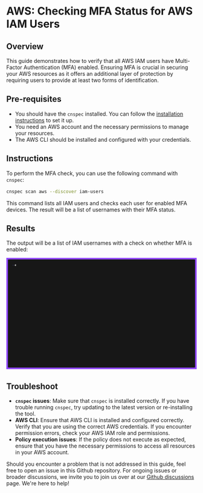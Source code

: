 # AWS: Checking MFA Status for AWS IAM Users

## Overview

This guide demonstrates how to verify that all AWS IAM users have Multi-Factor Authentication (MFA) enabled. Ensuring MFA is crucial in securing your AWS resources as it offers an additional layer of protection by requiring users to provide at least two forms of identification.

## Pre-requisites

- You should have the `cnspec` installed. You can follow the [installation instructions](https://github.com/mondoohq/cnspec#installation) to set it up.
- You need an AWS account and the necessary permissions to manage your resources.
- The AWS CLI should be installed and configured with your credentials.

## Instructions

To perform the MFA check, you can use the following command with `cnspec`:

```bash
cnspec scan aws --discover iam-users
```

This command lists all IAM users and checks each user for enabled MFA devices. The result will be a list of usernames with their MFA status.

## Results

The output will be a list of IAM usernames with a check on whether MFA is enabled:

![cnspec running a CIS AWS Foundation Benchmark](./aws-iam-mfa.gif)

## Troubleshoot

- **`cnspec` issues**: Make sure that `cnspec` is installed correctly. If you have trouble running `cnspec`, try updating to the latest version or re-installing the tool.
- **AWS CLI**: Ensure that AWS CLI is installed and configured correctly. Verify that you are using the correct AWS credentials. If you encounter permission errors, check your AWS IAM role and permissions.
- **Policy execution issues**: If the policy does not execute as expected, ensure that you have the necessary permissions to access all resources in your AWS account.

Should you encounter a problem that is not addressed in this guide, feel free to open an issue in this Github repository. For ongoing issues or broader discussions, we invite you to join us over at our [Github discussions](https://github.com/orgs/mondoohq/discussions) page. We're here to help!
